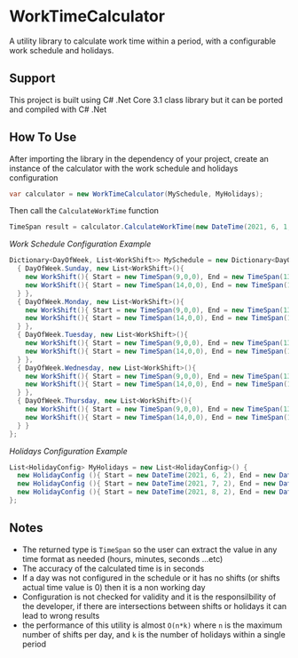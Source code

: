 # WorkTimeCalculator

A utility library to calculate work time within a period, with a configurable work schedule and holidays.

## Support
This project is built using C# .Net Core 3.1 class library but it can be ported and compiled with C# .Net

## How To Use
After importing the library in the dependency of your project, create an instance of the calculator with the work schedule and holidays configuration
```C#
var calculator = new WorkTimeCalculator(MySchedule, MyHolidays);
```

Then call the `CalculateWorkTime` function
```C#
TimeSpan result = calculator.CalculateWorkTime(new DateTime(2021, 6, 1, 10, 30, 0), new DateTime(2021, 6, 10, 15, 30, 0));
```

*Work Schedule Configuration Example*
```C#
Dictionary<DayOfWeek, List<WorkShift>> MySchedule = new Dictionary<DayOfWeek, List<WorkShift>>() {
  { DayOfWeek.Sunday, new List<WorkShift>(){
    new WorkShift(){ Start = new TimeSpan(9,0,0), End = new TimeSpan(13,0,0)},
    new WorkShift(){ Start = new TimeSpan(14,0,0), End = new TimeSpan(18,0,0)}
  } },
  { DayOfWeek.Monday, new List<WorkShift>(){
    new WorkShift(){ Start = new TimeSpan(9,0,0), End = new TimeSpan(13,0,0)},
    new WorkShift(){ Start = new TimeSpan(14,0,0), End = new TimeSpan(18,0,0)}
  } },
  { DayOfWeek.Tuesday, new List<WorkShift>(){
    new WorkShift(){ Start = new TimeSpan(9,0,0), End = new TimeSpan(13,0,0)},
    new WorkShift(){ Start = new TimeSpan(14,0,0), End = new TimeSpan(18,0,0)}
  } },
  { DayOfWeek.Wednesday, new List<WorkShift>(){
    new WorkShift(){ Start = new TimeSpan(9,0,0), End = new TimeSpan(13,0,0)},
    new WorkShift(){ Start = new TimeSpan(14,0,0), End = new TimeSpan(18,0,0)}
  } },
  { DayOfWeek.Thursday, new List<WorkShift>(){
    new WorkShift(){ Start = new TimeSpan(9,0,0), End = new TimeSpan(13,0,0)},
    new WorkShift(){ Start = new TimeSpan(14,0,0), End = new TimeSpan(18,0,0)}
  } }
};
```

*Holidays Configuration Example*
```C#
List<HolidayConfig> MyHolidays = new List<HolidayConfig>() {
  new HolidayConfig (){ Start = new DateTime(2021, 6, 2), End = new DateTime(2021, 6, 8) },
  new HolidayConfig (){ Start = new DateTime(2021, 7, 2), End = new DateTime(2021, 7, 8) },
  new HolidayConfig (){ Start = new DateTime(2021, 8, 2), End = new DateTime(2021, 8, 8) }
};
```

## Notes
- The returned type is `TimeSpan` so the user can extract the value in any time format as needed (hours, minutes, seconds ...etc)
- The accuracy of the calculated time is in seconds
- If a day was not configured in the schedule or it has no shifts (or shifts actual time value is 0) then it is a non working day
- Configuration is not checked for validity and it is the responsilbility of the developer, if there are intersections between shifts or holidays it can lead to wrong results
- the performance of this utility is almost `O(n*k)` where `n` is the maximum number of shifts per day, and `k` is the number of holidays within a single period

